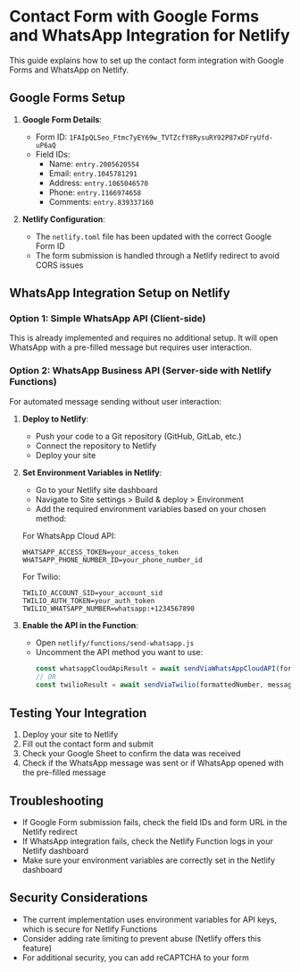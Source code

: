 # Contact Form with Google Forms and WhatsApp Integration for Netlify

This guide explains how to set up the contact form integration with Google Forms and WhatsApp on Netlify.

## Google Forms Setup

1. **Google Form Details**:
   - Form ID: `1FAIpQLSeo_Ftmc7yEY69w_TVTZcfY8RysuRY92P87xDFryUfd-uP6aQ`
   - Field IDs:
     - Name: `entry.2005620554`
     - Email: `entry.1045781291`
     - Address: `entry.1065046570`
     - Phone: `entry.1166974658`
     - Comments: `entry.839337160`

2. **Netlify Configuration**:
   - The `netlify.toml` file has been updated with the correct Google Form ID
   - The form submission is handled through a Netlify redirect to avoid CORS issues

## WhatsApp Integration Setup on Netlify

### Option 1: Simple WhatsApp API (Client-side)

This is already implemented and requires no additional setup. It will open WhatsApp with a pre-filled message but requires user interaction.

### Option 2: WhatsApp Business API (Server-side with Netlify Functions)

For automated message sending without user interaction:

1. **Deploy to Netlify**:
   - Push your code to a Git repository (GitHub, GitLab, etc.)
   - Connect the repository to Netlify
   - Deploy your site

2. **Set Environment Variables in Netlify**:
   - Go to your Netlify site dashboard
   - Navigate to Site settings > Build & deploy > Environment
   - Add the required environment variables based on your chosen method:

   For WhatsApp Cloud API:
   ```
   WHATSAPP_ACCESS_TOKEN=your_access_token
   WHATSAPP_PHONE_NUMBER_ID=your_phone_number_id
   ```

   For Twilio:
   ```
   TWILIO_ACCOUNT_SID=your_account_sid
   TWILIO_AUTH_TOKEN=your_auth_token
   TWILIO_WHATSAPP_NUMBER=whatsapp:+1234567890
   ```

3. **Enable the API in the Function**:
   - Open `netlify/functions/send-whatsapp.js`
   - Uncomment the API method you want to use:
     ```js
     const whatsappCloudApiResult = await sendViaWhatsAppCloudAPI(formattedNumber, message);
     // OR
     const twilioResult = await sendViaTwilio(formattedNumber, message);
     ```

## Testing Your Integration

1. Deploy your site to Netlify
2. Fill out the contact form and submit
3. Check your Google Sheet to confirm the data was received
4. Check if the WhatsApp message was sent or if WhatsApp opened with the pre-filled message

## Troubleshooting

- If Google Form submission fails, check the field IDs and form URL in the Netlify redirect
- If WhatsApp integration fails, check the Netlify Function logs in your Netlify dashboard
- Make sure your environment variables are correctly set in the Netlify dashboard

## Security Considerations

- The current implementation uses environment variables for API keys, which is secure for Netlify Functions
- Consider adding rate limiting to prevent abuse (Netlify offers this feature)
- For additional security, you can add reCAPTCHA to your form 